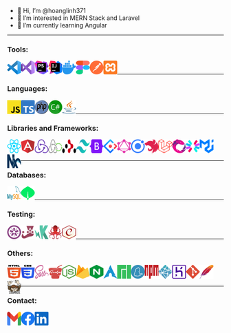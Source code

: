 -   👋 Hi, I’m @hoanglinh371
-   👀 I’m interested in MERN Stack and Laravel
-   🌱 I’m currently learning Angular

---

### Tools:

<img src="./svgs/visual-studio-code.svg" align="left" width="32" height="32" />
<img src="./svgs/visual-studio.svg" align="left" width="32" height="32" />
<img src="./svgs/phpstorm.svg" align="left" width="32" height="32" />
<img src="./svgs/intellij-idea.svg" align="left" width="32" height="32" />
<img src="./svgs/docker-icon.svg" align="left" width="32" height="32" />
<img src="./svgs/figma.svg" align="left" width="32" height="32" />
<img src="./svgs/postman-icon.svg" align="left" width="32" height="32" />
<img src="./svgs/xampp.svg" align="left" width="32" height="32" />

<br />

---

### Languages:

<img src="./svgs/javascript.svg" align="left" width="32" height="32" />
<img src="./svgs/typescript-icon.svg" align="left" width="32" height="32" />
<img src="./svgs/php.svg" align="left" width="32" height="32" />
<img src="./svgs/c-sharp.svg" align="left" width="32" height="32" />
<img src="./svgs/java.svg" align="left" width="32" height="32" />
<br />

---

### Libraries and Frameworks:

<img src="./svgs/react.svg" align="left" width="32" height="32" />
<img src="./svgs/angular-icon.svg" align="left" width="32" height="32" />
<img src="./svgs/redux.svg" align="left" width="32" height="32" />
<img src="./svgs/redux-saga.svg" align="left" width="32" height="32" />
<img src="./svgs/react-router.svg" align="left" width="32" height="32" />
<img src="./svgs/tailwindcss-icon.svg" align="left" width="32" height="32" />
<img src="./svgs/bootstrap.svg" align="left" width="32" height="32" />
<img src="./svgs/material-ui.svg" width="32" height="32" />
<img src="./svgs/ant-design.svg" align="left" width="32" height="32" />
<img src="./svgs/graphql.svg" align="left" width="32" height="32" />
<img src="./svgs/ionic-icon.svg" align="left" width="32" height="32" />
<img src="./svgs/nestjs.svg" align="left" width="32" height="32" />
<img src="./svgs/laravel.svg" align="left" width="32" height="32" />
<img src="./svgs/reactivex.svg" align="left" width="32" height="32" />
<img src="./svgs/jwt-icon.svg" align="left" width="32" height="32" />
<img src="./svgs/nx.svg" align="left" width="32" height="32" />
<br />

---

### Databases:

<img src="./svgs/mysql.svg" align="left" width="32" height="32" />
<img src="./svgs/mongodb-icon.svg" align="left" width="32" height="32" />
<br />

---

### Testing:

<img src="./svgs/jasmine.svg" align="left" width="32" height="32" />
<img src="./svgs/jest.svg" align="left" width="32" height="32" />
<img src="./svgs/karma.svg" align="left" width="32" height="32" />
<img src="./svgs/testing-library.svg" align="left" width="32" height="32" />
<img src="./svgs/chai.svg" align="left" width="32" height="32" />
<br />

---

### Others:

<img src="./svgs/html-5.svg" align="left" width="32" height="32" />
<img src="./svgs/css-3.svg" align="left" width="32" height="32" />
<img src="./svgs/sass.svg" align="left" width="32" height="32" />
<img src="./svgs/gulp.svg" align="left" width="32" height="32" />
<img src="./svgs/nodejs-icon.svg" align="left" width="32" height="32" />
<img src="./svgs/firebase.svg" align="left" width="32" height="32" />
<img src="./svgs/nginx.svg" align="left" width="32" height="32" />
<img src="./svgs/apache.svg" width="32" height="32" />
<img src="./svgs/archlinux.svg" align="left" width="32" height="32" />
<img src="./svgs/manjaro.svg" align="left" width="32" height="32" />
<img src="./svgs/yarn.svg" align="left" width="32" height="32" />
<img src="./svgs/npm.svg" align="left" width="32" height="32" />
<img src="./svgs/netlify.svg" align="left" width="32" height="32" />
<img src="./svgs/heroku-icon.svg" align="left" width="32" height="32" />
<img src="./svgs/git-icon.svg" align="left" width="32" height="32" />
<img src="./svgs/composer.svg" align="left" width="32" height="32" />
<br />

---

### Contact:

<a href="mailto:"><img src="./svgs/google-gmail.svg" align="left" width="32" height="32" /></a>
<a href="https://www.facebook.com/hoanglinh371">
<img src="./svgs/facebook.svg" align="left" width="32" height="32" />
</a>
<a href="https://www.linkedin.com/in/linh-nguy%E1%BB%85n-097ba0247/">
<img src="./svgs/linkedin-icon.svg" align="left" width="32" height="32" />
</a>
